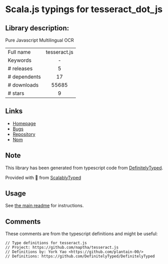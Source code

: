 
# Scala.js typings for tesseract_dot_js


## Library description:
Pure Javascript Multilingual OCR

|                    |                 |
| ------------------ | :-------------: |
| Full name          | tesseract.js |
| Keywords           | - |
| # releases         | 5 |
| # dependents       | 17 |
| # downloads        | 55685 |
| # stars            | 9 |

## Links
- [Homepage](https://github.com/naptha/tesseract.js)
- [Bugs](https://github.com/naptha/tesseract.js/issues)
- [Repository](https://github.com/naptha/tesseract.js)
- [Npm](https://www.npmjs.com/package/tesseract.js)
    


## Note
This library has been generated from typescript code from [DefinitelyTyped](https://definitelytyped.org).

Provided with :purple_heart: from [ScalablyTyped](https://github.com/oyvindberg/ScalablyTyped)

## Usage
See [the main readme](../../readme.md) for instructions.

## Comments

These comments are from the typescript definitions and might be useful:
```
// Type definitions for tesseract.js
// Project: https://github.com/naptha/tesseract.js
// Definitions by: York Yao <https://github.com/plantain-00/>
// Definitions: https://github.com/DefinitelyTyped/DefinitelyTyped

```

